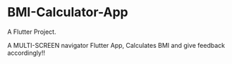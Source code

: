 # BMI-Calculator-App

A Flutter Project.

A MULTI-SCREEN navigator Flutter App, Calculates BMI and give feedback accordingly!!
